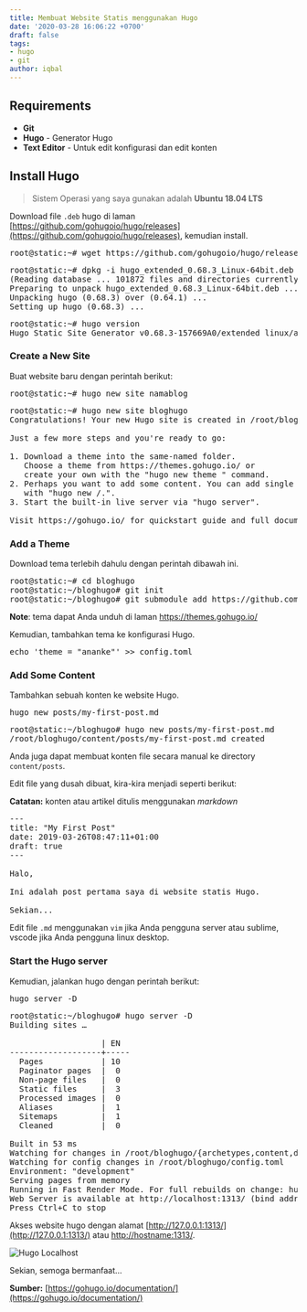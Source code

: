 ```yaml
---
title: Membuat Website Statis menggunakan Hugo
date: '2020-03-28 16:06:22 +0700'
draft: false
tags:
- hugo
- git
author: iqbal
---
```


## Requirements

- **Git**
- **Hugo** - Generator Hugo
- **Text Editor** - Untuk edit konfigurasi dan edit konten

## Install Hugo

> Sistem Operasi yang saya gunakan adalah **Ubuntu 18.04 LTS**

Download file `.deb` hugo di laman [https://github.com/gohugoio/hugo/releases](https://github.com/gohugoio/hugo/releases), kemudian install.

<pre>
root@static:~# wget https://github.com/gohugoio/hugo/releases/download/v0.68.3/hugo_extended_0.68.3_Linux-64bit.deb
</pre>

<pre>
root@static:~# dpkg -i hugo_extended_0.68.3_Linux-64bit.deb
(Reading database ... 101872 files and directories currently installed.)
Preparing to unpack hugo_extended_0.68.3_Linux-64bit.deb ...
Unpacking hugo (0.68.3) over (0.64.1) ...
Setting up hugo (0.68.3) ...
</pre>

<pre>
root@static:~# hugo version
Hugo Static Site Generator v0.68.3-157669A0/extended linux/amd64 BuildDate: 2020-03-24T12:13:38Z
</pre>

### Create a New Site

Buat website baru dengan perintah berikut:

<pre>
root@static:~# hugo new site namablog
</pre>

<pre>
root@static:~# hugo new site bloghugo
Congratulations! Your new Hugo site is created in /root/bloghugo.

Just a few more steps and you're ready to go:

1. Download a theme into the same-named folder.
   Choose a theme from https://themes.gohugo.io/ or
   create your own with the "hugo new theme <THEMENAME>" command.
2. Perhaps you want to add some content. You can add single files
   with "hugo new <SECTIONNAME>/<FILENAME>.<FORMAT>".
3. Start the built-in live server via "hugo server".

Visit https://gohugo.io/ for quickstart guide and full documentation.
</pre>

### Add a Theme

Download tema terlebih dahulu dengan perintah dibawah ini.

<pre>
root@static:~# cd bloghugo
root@static:~/bloghugo# git init
root@static:~/bloghugo# git submodule add https://github.com/budparr/gohugo-theme-ananke.git themes/ananke
</pre>

**Note**: tema dapat Anda unduh di laman https://themes.gohugo.io/

Kemudian, tambahkan tema ke konfigurasi Hugo.

<pre>
echo 'theme = "ananke"' >> config.toml
</pre>

### Add Some Content

Tambahkan sebuah konten ke website Hugo.

<pre>
hugo new posts/my-first-post.md
</pre>

<pre>
root@static:~/bloghugo# hugo new posts/my-first-post.md
/root/bloghugo/content/posts/my-first-post.md created
</pre>

Anda juga dapat membuat konten file secara manual ke directory `content/posts`.

Edit file yang dusah dibuat, kira-kira menjadi seperti berikut:

**Catatan:** konten atau artikel ditulis menggunakan _markdown_

<pre>
---
title: "My First Post"
date: 2019-03-26T08:47:11+01:00
draft: true
---

Halo,

Ini adalah post pertama saya di website statis Hugo.

Sekian...
</pre>

Edit file `.md` menggunakan `vim` jika Anda pengguna server atau sublime, vscode jika Anda pengguna linux desktop.

### Start the Hugo server

Kemudian, jalankan hugo dengan perintah berikut:

<pre>
hugo server -D
</pre>

<pre>
root@static:~/bloghugo# hugo server -D
Building sites …

                   | EN  
-------------------+-----
  Pages            | 10  
  Paginator pages  |  0  
  Non-page files   |  0  
  Static files     |  3  
  Processed images |  0  
  Aliases          |  1  
  Sitemaps         |  1  
  Cleaned          |  0  

Built in 53 ms
Watching for changes in /root/bloghugo/{archetypes,content,data,layouts,static,themes}
Watching for config changes in /root/bloghugo/config.toml
Environment: "development"
Serving pages from memory
Running in Fast Render Mode. For full rebuilds on change: hugo server --disableFastRender
Web Server is available at http://localhost:1313/ (bind address 127.0.0.1)
Press Ctrl+C to stop
</pre>

Akses website hugo dengan alamat [http://127.0.0.1:1313/](http://127.0.0.1:1313/) atau [http://hostname:1313/](http://hostname:1313/).

![Hugo Localhost](https://earth-id-jkt-1.bal.web.id/assets/gambar/2020/hugo/localhost-hugo-site.png)

Sekian, semoga bermanfaat...

**Sumber:** [https://gohugo.io/documentation/](https://gohugo.io/documentation/)
